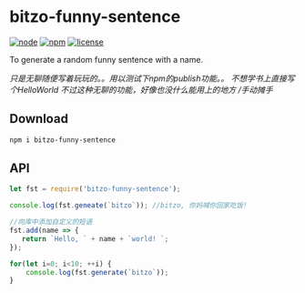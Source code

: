 # bitzo-funny-sentence

[![node](https://img.shields.io/badge/node-%3E%3D0.6-blue.svg)](https://nodejs.org/en/download/)
[![npm](https://img.shields.io/npm/v/npm.svg)](https://www.npmjs.com/package/bitzo-funny-sentence)
[![license](https://img.shields.io/github/license/mashape/apistatus.svg)]()

To generate a random funny sentence with a name.

*只是无聊随便写着玩玩的。。用以测试下npm的publish功能。。
不想学书上直接写个HelloWorld
不过这种无聊的功能，好像也没什么能用上的地方 /手动摊手*

## Download

```bash
npm i bitzo-funny-sentence
```

## API

```javascript
let fst = require('bitzo-funny-sentence');

console.log(fst.geneate(`bitzo`)); //bitzo, 你妈喊你回家吃饭!

//向库中添加自定义的短语
fst.add(name => {
   return `Hello, ` + name + `world! `;
});

for(let i=0; i<10; ++i) {
    console.log(fst.generate(`bitzo`));
}

```